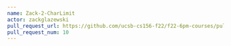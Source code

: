 ```yaml
---
name: Zack-2-CharLimit
actor: zackglazewski
pull_request_url: https://github.com/ucsb-cs156-f22/f22-6pm-courses/pull/10
pull_request_num: 10
---
```

